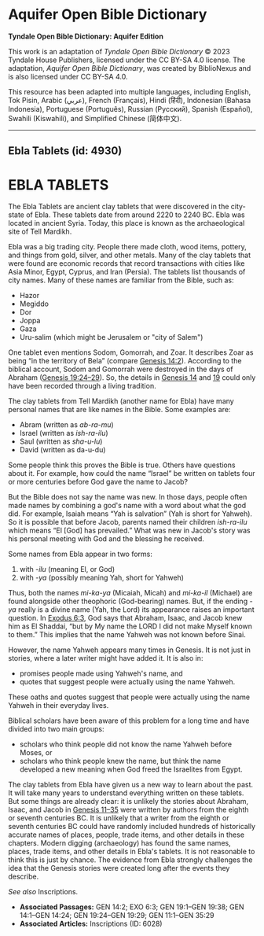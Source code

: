 # Aquifer Open Bible Dictionary

**Tyndale Open Bible Dictionary: Aquifer Edition**

This work is an adaptation of *Tyndale Open Bible Dictionary* © 2023 Tyndale House Publishers, licensed under the CC BY\-SA 4\.0 license. The adaptation, *Aquifer Open Bible Dictionary*, was created by BiblioNexus and is also licensed under CC BY\-SA 4\.0\.

This resource has been adapted into multiple languages, including English, Tok Pisin, Arabic (عربي), French (Français), Hindi (हिंदी), Indonesian (Bahasa Indonesia), Portuguese (Português), Russian (Русский), Spanish (Español), Swahili (Kiswahili), and Simplified Chinese (简体中文).



--------------------------------

## Ebla Tablets (id: 4930)

EBLA TABLETS
============

The Ebla Tablets are ancient clay tablets that were discovered in the city\-state of Ebla. These tablets date from around 2220 to 2240 BC. Ebla was located in ancient Syria. Today, this place is known as the archaeological site of Tell Mardikh.

Ebla was a big trading city. People there made cloth, wood items, pottery, and things from gold, silver, and other metals. Many of the clay tablets that were found are economic records that record transactions with cities like Asia Minor, Egypt, Cyprus, and Iran (Persia). The tablets list thousands of city names. Many of these names are familiar from the Bible, such as:

* Hazor
* Megiddo
* Dor
* Joppa
* Gaza
* Uru\-salim (which might be Jerusalem or "city of Salem")

One tablet even mentions Sodom, Gomorrah, and Zoar. It describes Zoar as being “in the territory of Bela” (compare [Genesis 14:2](https://ref.ly/Gen14:2)). According to the biblical account, Sodom and Gomorrah were destroyed in the days of Abraham ([Genesis 19:24](https://ref.ly/Gen19:24-Gen19:29)[–](https://ref.ly/Gen19:24-Gen19:29)[29](https://ref.ly/Gen19:24-Gen19:29)). So, the details in [Genesis 14](https://ref.ly/Gen14:1-Gen14:24) and [19](https://ref.ly/Gen19:1-Gen19:38) could only have been recorded through a living tradition.

The clay tablets from Tell Mardikh (another name for Ebla) have many personal names that are like names in the Bible. Some examples are:

* Abram (written as *ab\-ra\-mu*)
* Israel (written as *ish\-ra\-ilu*)
* Saul (written as *sha\-u\-lu*)
* David (written as da\-u\-du)

Some people think this proves the Bible is true. Others have questions about it. For example, how could the name “Israel” be written on tablets four or more centuries before God gave the name to Jacob? 

But the Bible does not say the name was new. In those days, people often made names by combining a god's name with a word about what the god did. For example, Isaiah means “Yah is salvation” (Yah is short for Yahweh). So it is possible that before Jacob, parents named their children *ish\-ra\-ilu* which means “El \[God] has prevailed.” What was new in Jacob's story was his personal meeting with God and the blessing he received.

Some names from Ebla appear in two forms:

1. with \-*ilu* (meaning El, or God)
2. with *\-ya* (possibly meaning Yah, short for Yahweh)

Thus, both the names *mi\-ka\-ya* (Micaiah, Micah) and *mi\-ka\-il* (Michael) are found alongside other theophoric (God\-bearing) names. But, if the ending *\-ya* really is a divine name (Yah, the Lord) its appearance raises an important question. In [Exodus 6:3](https://ref.ly/Exod6:3), God says that Abraham, Isaac, and Jacob knew him as El Shaddai, “but by My name the LORD I did not make Myself known to them.” This implies that the name Yahweh was not known before Sinai. 

However, the name Yahweh appears many times in Genesis. It is not just in stories, where a later writer might have added it. It is also in:

* promises people made using Yahweh's name, and
* quotes that suggest people were actually using the name Yahweh.

These oaths and quotes suggest that people were actually using the name Yahweh in their everyday lives. 

Biblical scholars have been aware of this problem for a long time and have divided into two main groups:

* scholars who think people did not know the name Yahweh before Moses, or
* scholars who think people knew the name, but think the name developed a new meaning when God freed the Israelites from Egypt.

The clay tablets from Ebla have given us a new way to learn about the past. It will take many years to understand everything written on these tablets. But some things are already clear: it is unlikely the stories about Abraham, Isaac, and Jacob in [Genesis 11–35](https://ref.ly/Gen11:1-Gen35:29) were written by authors from the eighth or seventh centuries BC. It is unlikely that a writer from the eighth or seventh centuries BC could have randomly included hundreds of historically accurate names of places, people, trade items, and other details in these chapters. Modern digging (archaeology) has found the same names, places, trade items, and other details in Ebla's tablets. It is not reasonable to think this is just by chance. The evidence from Ebla strongly challenges the idea that the Genesis stories were created long after the events they describe.

*See also* Inscriptions.

* **Associated Passages:** GEN 14:2; EXO 6:3; GEN 19:1–GEN 19:38; GEN 14:1–GEN 14:24; GEN 19:24–GEN 19:29; GEN 11:1–GEN 35:29
* **Associated Articles:** Inscriptions (ID: 6028)

